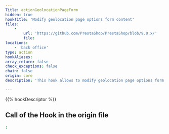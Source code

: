 ```yaml
---
Title: actionGeolocationPageForm
hidden: true
hookTitle: 'Modify geolocation page options form content'
files:
    -
        url: 'https://github.com/PrestaShop/PrestaShop/blob/9.0.x/'
        file: 
locations:
    - 'back office'
type: action
hookAliases: 
array_return: false
check_exceptions: false
chain: false
origin: core
description: 'This hook allows to modify geolocation page options form FormBuilder'

---
```


{{% hookDescriptor %}}

## Call of the Hook in the origin file

```php
;
```
